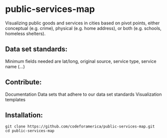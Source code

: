 public-services-map
===================
Visualizing public goods and services in cities based on pivot points, either conceptual (e.g. crime), physical (e.g. home address), or both (e.g. schools, homeless shelters).

## Data set standards:
Minimum fields needed are lat/long, original source, service type, service name (...)

## Contribute:
Documentation
Data sets that adhere to our data set standards
Visualization templates

## Installation:
	git clone https://github.com/codeforamerica/public-services-map.git
	cd public-services-map